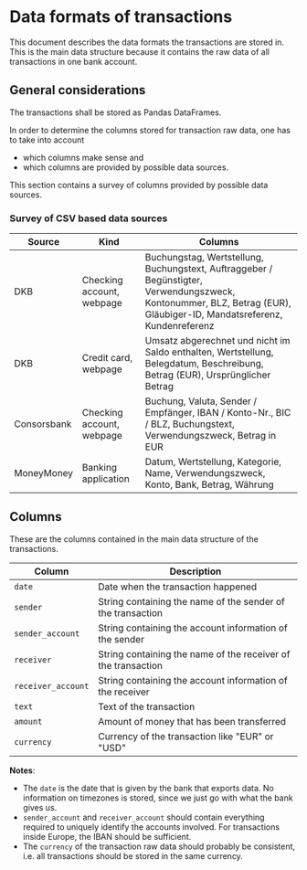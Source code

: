 # Data formats of transactions

This document describes the data formats the transactions are
stored in. This is the main data structure because it contains
the raw data of all transactions in one bank account.

## General considerations

The transactions shall be stored as Pandas DataFrames. 

In order to determine the columns stored for transaction raw 
data, one has to take into account

* which columns make sense and
* which columns are provided by possible data sources.

This section contains a survey of columns provided by possible
data sources.

### Survey of CSV based data sources

| Source  | Kind  | Columns  |
|---|---|---|
| DKB  | Checking account, webpage  | Buchungstag, Wertstellung, Buchungstext, Auftraggeber / Begünstigter, Verwendungszweck, Kontonummer, BLZ, Betrag (EUR), Gläubiger-ID, Mandatsreferenz, Kundenreferenz |
| DKB  | Credit card, webpage       | Umsatz abgerechnet und nicht im Saldo enthalten, Wertstellung, Belegdatum, Beschreibung, Betrag (EUR), Ursprünglicher Betrag  |
| Consorsbank  | Checking account, webpage | Buchung, Valuta, Sender / Empfänger, IBAN / Konto-Nr., BIC / BLZ, Buchungstext, Verwendungszweck, Betrag in EUR |
| MoneyMoney  | Banking application | Datum, Wertstellung, Kategorie, Name, Verwendungszweck, Konto, Bank, Betrag, Währung  |

## Columns

These are the columns contained in the main data structure
of the transactions.

| Column | Description |
|--------|-------------|
| `date` | Date when the transaction happened |
| `sender` | String containing the name of the sender of the transaction |
| `sender_account` | String containing the account information of the sender |
| `receiver` | String containing the name of the receiver of the transaction |
| `receiver_account` | String containing the account information of the receiver |
| `text` | Text of the transaction |
| `amount` | Amount of money that has been transferred |
| `currency` | Currency of the transaction like "EUR" or "USD" |


**Notes**:

* The `date` is the date that is given by the bank that exports data. No information on timezones is stored, since we just go with what the bank gives us.
* `sender_account` and `receiver_account` should contain everything required to uniquely identify the accounts involved. For transactions inside Europe, the IBAN should be sufficient.
* The `currency` of the transaction raw data should probably be consistent, i.e. all transactions should be stored in the same currency.